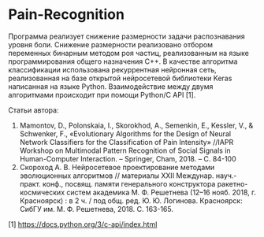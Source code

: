 # Pain-Recognition
Программа реализует снижение размерности задачи распознавания уровня боли.
Снижение размерности реализовано отбором переменных бинарным методом роя частиц, реализованным на языке программирования общего 
назначения С++.
В качестве алгоритма классификации использована рекуррентная нейронная сеть, реализованная на базе открытой нейросетевой 
библиотеки Keras написанная на языке Python.
Взаимодействие между двумя алгоритмами происходит при помощи Python/C API [1].

Статьи автора:
1.	Mamontov, D., Polonskaia, I., Skorokhod, A., Semenkin, E., Kessler, V., & Schwenker, F., «Evolutionary Algorithms for the Design of Neural Network Classifiers for the Classification of Pain Intensity» //IAPR Workshop on Multimodal Pattern Recognition of Social Signals in Human-Computer Interaction. – Springer, Cham, 2018. – С. 84-100
2. Скороход А. В. Нейросетевое проектирование методами эволюционных алгоритмов // материалы XXII Междунар. науч.-практ. конф., посвящ. памяти генерального конструктора ракетно-космических систем академика М. Ф. Решетнева (12–16 нояб. 2018, г. Красноярск) : в 2 ч. / под общ. ред. Ю. Ю. Логинова. Красноярск: СибГУ им. М. Ф. Решетнева, 2018. С. 163-165.

[1] https://docs.python.org/3/c-api/index.html
